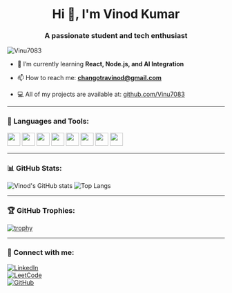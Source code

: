 <h1 align="center">Hi 👋, I'm Vinod Kumar</h1>
<h3 align="center">A passionate student and tech enthusiast</h3>

<p align="left"> 
  <img src="https://komarev.com/ghpvc/?username=Vinu7083&label=Profile%20views&color=0e75b6&style=flat" alt="Vinu7083" />
</p>

- 🌱 I’m currently learning **React, Node.js, and AI Integration**

- 📫 How to reach me: **changotravinod@gmail.com**

- 💻 All of my projects are available at: [github.com/Vinu7083](https://github.com/Vinu7083?tab=repositories)

---

### 🧰 Languages and Tools:

<p align="left">
  <img src="https://img.shields.io/badge/C-blue?style=flat&logo=c" height="30"/>
  <img src="https://img.shields.io/badge/C++-00599C?style=flat&logo=c%2B%2B&logoColor=white" height="30"/>
  <img src="https://img.shields.io/badge/Python-3776AB?style=flat&logo=python&logoColor=white" height="30"/>
  <img src="https://img.shields.io/badge/Flask-black?style=flat&logo=flask" height="30"/>
  <img src="https://img.shields.io/badge/MySQL-00000F?style=flat&logo=mysql&logoColor=white" height="30"/>
  <img src="https://img.shields.io/badge/React-20232A?style=flat&logo=react&logoColor=61DAFB" height="30"/>
  <img src="https://img.shields.io/badge/Node.js-339933?style=flat&logo=nodedotjs&logoColor=white" height="30"/>
  <img src="https://img.shields.io/badge/JavaScript-F7DF1E?style=flat&logo=javascript&logoColor=black" height="30"/>
</p>

---

### 📊 GitHub Stats:

![Vinod's GitHub stats](https://github-readme-stats.vercel.app/api?username=Vinu7083&show_icons=true&theme=github_dark)
![Top Langs](https://github-readme-stats.vercel.app/api/top-langs/?username=Vinu7083&layout=compact&theme=github_dark)

---

### 🏆 GitHub Trophies:

[![trophy](https://github-profile-trophy.vercel.app/?username=Vinu7083&theme=onedark&no-bg=true&margin-w=10)](https://github.com/ryo-ma/github-profile-trophy)

---

### 🔗 Connect with me:

[![LinkedIn](https://img.shields.io/badge/LinkedIn-blue?style=flat&logo=linkedin)](https://www.linkedin.com/in/vinod-kumar-sharma)  
[![LeetCode](https://img.shields.io/badge/LeetCode-FFA116?style=flat&logo=leetcode&logoColor=white)](https://leetcode.com/changotravinod)  
[![GitHub](https://img.shields.io/badge/GitHub-black?style=flat&logo=github)](https://github.com/Vinu7083)

